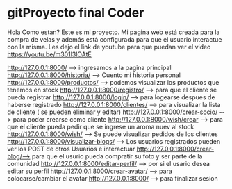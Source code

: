 # gitProyecto final Coder
Hola Como estan? Este es mi proyecto. Mi pagina web está creada para la compra de velas y además está configurada para que el usuario interactue con la misma.
Les dejo el link de youtube para que puedan ver el video https://youtu.be/m301l3lOAtE


 http://127.0.0.1:8000/ --> ingresamos a la pagina principal 
 http://127.0.0.1:8000/historia/ --> Cuento mi historia personal
 http://127.0.0.1:8000/productos/ --> podemos visualizar los productos que tenemos en stock
 http://127.0.0.1:8000/registro/ --> para que el cliente se pueda registrar
 http://127.0.0.1:8000/login/ --> para logearse despues de haberse registrado 
 http://127.0.0.1:8000/clientes/ --> para visualizar la lista de cliente ( se pueden eliminar y editar)
 http://127.0.0.1:8000/crear-socio/ --> para poder crearse como cliente
http://127.0.0.1:8000/wish/crear --> para que el cliente pueda pedir que se ingrese un aroma nuev al stock
 http://127.0.0.1:8000/wish/ --> Se puede visualizar pedidos de los clientes 
 http://127.0.0.1:8000/visualizar-blogs/ --> Los usuarios registrados pueden ver los POST de otros Usuarios e interactuar
 http://127.0.0.1:8000/crear-blog/--> para que el usurio pueda compratir su foto y ser parte de la comunidad
 http://127.0.0.1:8000/editar-perfil/ --> por si el usario desea editar su perfil 
 http://127.0.0.1:8000/crear-avatar/ --> para colocarse/cambiar el avatar
 http://127.0.0.1:8000/ --> para finalizar sesion

